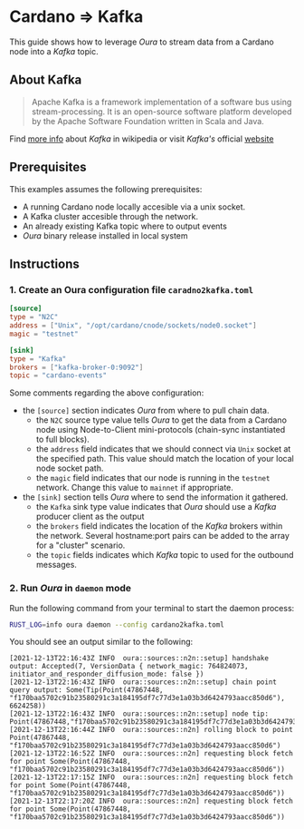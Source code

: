 # Cardano => Kafka

This guide shows how to leverage _Oura_ to stream data from a Cardano node into a _Kafka_ topic.

## About Kafka

> Apache Kafka is a framework implementation of a software bus using stream-processing. It is an open-source software platform developed by the Apache Software Foundation written in Scala and Java. 

Find [more info](https://en.wikipedia.org/wiki/Apache_Kafka) about _Kafka_ in wikipedia or visit _Kafka's_ official [website](https://kafka.apache.org/)


## Prerequisites

This examples assumes the following prerequisites:

- A running Cardano node locally accesible via a unix socket.
- A Kafka cluster accesible through the network.
- An already existing Kafka topic where to output events
- _Oura_ binary release installed in local system

## Instructions

### 1. Create an Oura configuration file `caradno2kafka.toml`

```toml
[source]
type = "N2C"
address = ["Unix", "/opt/cardano/cnode/sockets/node0.socket"]
magic = "testnet"

[sink]
type = "Kafka"
brokers = ["kafka-broker-0:9092"]
topic = "cardano-events"
```

Some comments regarding the above configuration:

- the `[source]` section indicates _Oura_ from where to pull chain data.
    - the `N2C` source type value tells _Oura_ to get the data from a Cardano node using Node-to-Client mini-protocols (chain-sync instantiated to full blocks).
    - the `address` field indicates that we should connect via `Unix` socket at the specified path. This value should match the location of your local node socket path.
    - the `magic` field indicates that our node is running in the `testnet` network. Change this value to `mainnet` if appropriate.
- the `[sink]` section tells _Oura_ where to send the information it gathered.
    - the `Kafka` sink type value indicates that _Oura_ should use a _Kafka_ producer client as the output
    - the `brokers` field indicates the location of the _Kafka_ brokers within the network. Several hostname:port pairs can be added to the array for a "cluster" scenario.
    - the `topic` fields indicates which _Kafka_ topic to used for the outbound messages.

### 2. Run _Oura_ in `daemon` mode

Run the following command from your terminal to start the daemon process:

```sh
RUST_LOG=info oura daemon --config cardano2kafka.toml
```

You should see an output similar to the following:

```
[2021-12-13T22:16:43Z INFO  oura::sources::n2n::setup] handshake output: Accepted(7, VersionData { network_magic: 764824073, initiator_and_responder_diffusion_mode: false })
[2021-12-13T22:16:43Z INFO  oura::sources::n2n::setup] chain point query output: Some(Tip(Point(47867448, "f170baa5702c91b23580291c3a184195df7c77d3e1a03b3d6424793aacc850d6"), 6624258))
[2021-12-13T22:16:43Z INFO  oura::sources::n2n::setup] node tip: Point(47867448,"f170baa5702c91b23580291c3a184195df7c77d3e1a03b3d6424793aacc850d6")
[2021-12-13T22:16:44Z INFO  oura::sources::n2n] rolling block to point Point(47867448, "f170baa5702c91b23580291c3a184195df7c77d3e1a03b3d6424793aacc850d6")
[2021-12-13T22:16:52Z INFO  oura::sources::n2n] requesting block fetch for point Some(Point(47867448, "f170baa5702c91b23580291c3a184195df7c77d3e1a03b3d6424793aacc850d6"))
[2021-12-13T22:17:15Z INFO  oura::sources::n2n] requesting block fetch for point Some(Point(47867448, "f170baa5702c91b23580291c3a184195df7c77d3e1a03b3d6424793aacc850d6"))
[2021-12-13T22:17:20Z INFO  oura::sources::n2n] requesting block fetch for point Some(Point(47867448, "f170baa5702c91b23580291c3a184195df7c77d3e1a03b3d6424793aacc850d6"))
```


